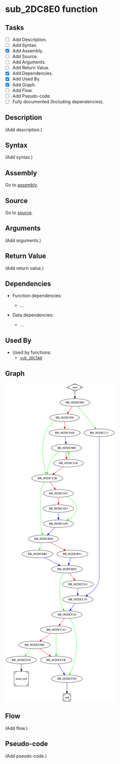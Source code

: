 # sub_2DC8E0 function

## Tasks

- [ ] Add Description.
- [ ] Add Syntax.
- [X] Add Assembly.
- [ ] Add Source.
- [ ] Add Arguments.
- [ ] Add Return Value.
- [X] Add Dependencies.
- [X] Add Used By.
- [X] Add Graph.
- [ ] Add Flow.
- [ ] Add Pseudo-code.
- [ ] Fully documented (Including dependencies).

## Description

(Add description.)

## Syntax

(Add syntax.)

## Assembly

Go to [assembly](../asm/sub_2DC8E0.asm).

## Source

Go to [source](../cc/sub_2DC8E0.cc).

## Arguments

(Add arguments.)

## Return Value

(Add return value.)

## Dependencies

* Function dependencies:
  * ...


* Data dependencies:
  * ...

## Used By

* Used by functions:
  * [`sub_2DC5A0`](sub_2DC5A0.md)

## Graph

![sub_2DC8E0 Graph](../svg/sub_2DC8E0.svg "sub_2DC8E0 Graph")

## Flow

(Add flow.)

## Pseudo-code

(Add pseudo-code.)
